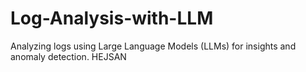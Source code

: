 # Log-Analysis-with-LLM
Analyzing logs using Large Language Models (LLMs) for insights and anomaly detection.
HEJSAN
